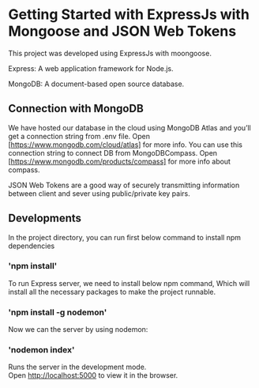 # Getting Started with ExpressJs with Mongoose and JSON Web Tokens

This project was developed using ExpressJs with moongoose.

Express: A web application framework for Node.js.

MongoDB: A document-based open source database.

## Connection with MongoDB
We have hosted our database in the cloud using MongoDB Atlas and you’ll get a connection string from .env file. Open [https://www.mongodb.com/cloud/atlas] for more info. 
You can use this connection string to connect DB from MongoDBCompass. Open [https://www.mongodb.com/products/compass] for more info about compass. 

JSON Web Tokens are a good way of securely transmitting information between client and sever using public/private key pairs.

## Developments

In the project directory, you can run first below command to install npm dependencies

### 'npm install'

To run Express server, we need to install below npm command, Which will install all the necessary packages to make the project runnable.

### 'npm install -g nodemon'

Now we can the server by using nodemon:

### 'nodemon index'

Runs the server in the development mode.\
Open [http://localhost:5000](http://localhost:5000) to view it in the browser.

